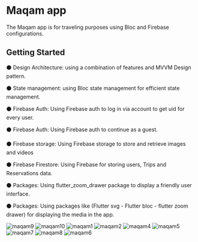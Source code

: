 # Maqam app

The Maqam app is for traveling purposes using Bloc and Firebase configurations.

## Getting Started

⚫ Design Architecture: using a combination of features and MVVM Design pattern.

⚫ State management: using Bloc state management for efficient state management.

⚫ Firebase Auth: Using Firebase auth to log in via account to get uid for every user.

⚫ Firebase Auth: Using Firebase auth to continue as a guest.

⚫ Firebase storage: Using Firebase storage to store and retrieve images and videos

⚫ Firebase Firestore: Using Firebase for storing users, Trips and Reservations data.

⚫ Packages: Using flutter_zoom_drawer package to display a friendly user interface.

⚫ Packages: Using packages like (Flutter svg - Flutter bloc - flutter zoom drawer) for displaying the media in the app.

![maqam9](https://github.com/Ahmed3bdallah1/maqam_v2/assets/122252444/840133d3-1cae-401b-91ad-2a6849524de2)
![maqam10](https://github.com/Ahmed3bdallah1/maqam_v2/assets/122252444/0fb519b7-85f2-4751-b44d-64f051c340dd)
![maqam1](https://github.com/Ahmed3bdallah1/maqam_v2/assets/122252444/02d9a58c-bfc0-4064-a242-2e2b7615db4e)
![maqam2](https://github.com/Ahmed3bdallah1/maqam_v2/assets/122252444/c1e6085e-ece9-499c-9258-1df39b0c467f)
![maqam4](https://github.com/Ahmed3bdallah1/maqam_v2/assets/122252444/acbf724c-d0d9-4d28-968d-5d0cab131ce3)
![maqam5](https://github.com/Ahmed3bdallah1/maqam_v2/assets/122252444/ab06fad9-ab8e-47f8-86ce-a01c6689f0a3)
![maqam7](https://github.com/Ahmed3bdallah1/maqam_v2/assets/122252444/2ff91279-c785-418d-b435-b6be3c98f7c4)
![maqam8](https://github.com/Ahmed3bdallah1/maqam_v2/assets/122252444/2f96600f-0219-4893-a042-d271d158d5d7)
![maqam6](https://github.com/Ahmed3bdallah1/maqam_v2/assets/122252444/45245c6d-be0f-4c6b-8e37-0a68a3f19451)
